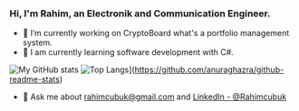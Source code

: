 ### Hi, I'm Rahim, an Electronik and Communication Engineer.

- 🔭 I’m currently working on CryptoBoard what's a portfolio management system.
- 🌱 I am currently learning software development with C#.

![My GitHub stats](https://github-readme-stats.vercel.app/api?username=rahimcubuk&show_icons=true&theme=dark) ![Top Langs](https://github-readme-stats.vercel.app/api/top-langs/?username=rahimcubuk&layout=compact)](https://github.com/anuraghazra/github-readme-stats)
- 💬 Ask me about rahimcubuk@gmail.com and [LinkedIn - @Rahimcubuk](https://www.linkedin.com/in/rahim-%C3%A7-47903493/)

